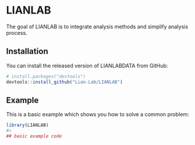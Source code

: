 
<!-- README.md is generated from README.Rmd. Please edit that file -->

# LIANLAB

<!-- badges: start -->
<!-- badges: end -->

The goal of LIANLAB is to integrate analysis methods and simplify analysis process.

## Installation

You can install the released version of LIANLABDATA from GitHub:

``` r
# install.packages("devtools")
devtools::install_github("Lian-Lab/LIANLAB")
```

## Example

This is a basic example which shows you how to solve a common problem:

``` r
library(LIANLAB)
#> 
## basic example code
```

